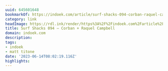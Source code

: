 ```yaml
---
uuid: 645601648
bookmarkOf: https://indoek.com/article/surf-shacks-094-corban-raquel-campbell/
category: link
headImage: https://rdl.ink/render/https%3A%2F%2Findoek.com%2Farticle%2Fsurf-shacks-094-corban-raquel-campbell%2F
title: Surf Shacks 094 – Corban + Raquel Campbell
domain: indoek.com
description:
tags:
- indoek
- matt titone
date: '2023-06-14T08:02:19.116Z'
highlights:
---
```



